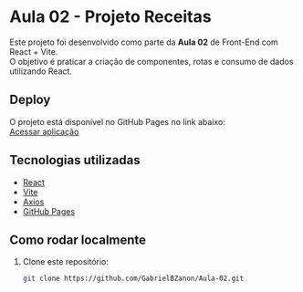 # Aula 02 - Projeto Receitas

Este projeto foi desenvolvido como parte da **Aula 02** de Front-End com React + Vite.  
O objetivo é praticar a criação de componentes, rotas e consumo de dados utilizando React.

## Deploy

O projeto está disponível no GitHub Pages no link abaixo:  
[Acessar aplicação](https://GabrielBZanon.github.io/Aula-02/)

## Tecnologias utilizadas
- [React](https://react.dev/)
- [Vite](https://vitejs.dev/)
- [Axios](https://axios-http.com/)
- [GitHub Pages](https://pages.github.com/)

## Como rodar localmente
1. Clone este repositório:
   ```bash
   git clone https://github.com/GabrielBZanon/Aula-02.git
